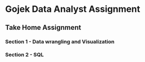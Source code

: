 # Gojek Data Analyst Assignment

## Take Home Assignment

### Section 1 - Data wrangling and Visualization
### Section 2 - SQL
###
